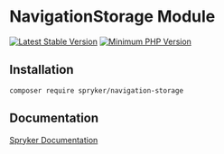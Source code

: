 # NavigationStorage Module
[![Latest Stable Version](https://poser.pugx.org/spryker/navigation-storage/v/stable.svg)](https://packagist.org/packages/spryker/navigation-storage)
[![Minimum PHP Version](https://img.shields.io/badge/php-%3E%3D%208.0-8892BF.svg)](https://php.net/)

## Installation

```
composer require spryker/navigation-storage
```

## Documentation

[Spryker Documentation](https://spryker.github.io)
